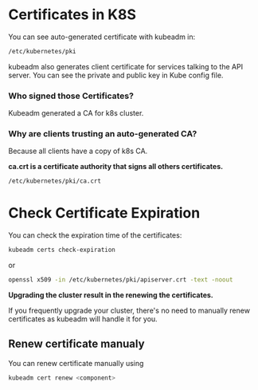 # Certificates in K8S
You can see auto-generated certificate with kubeadm in: 

```bash
/etc/kubernetes/pki
```

kubeadm also generates client certificate for services talking to the API server. You can see the private and public key in Kube config file.

### Who signed those Certificates?

Kubeadm generated a CA for k8s cluster.

### Why are clients trusting an auto-generated CA?

Because all clients have a copy of k8s CA.

**ca.crt is a certificate authority that signs all others certificates.**

```bash
/etc/kubernetes/pki/ca.crt
```

# Check Certificate Expiration

You can check the expiration time of the certificates:

```bash
kubeadm certs check-expiration
```

or 

```bash
openssl x509 -in /etc/kubernetes/pki/apiserver.crt -text -noout
```

**Upgrading the cluster result in the renewing the certificates.**

If you frequently upgrade your cluster, there's no need to manually renew certificates as kubeadm will handle it for you.

## Renew certificate manualy

You can renew certificate manually using 

```bash
kubeadm cert renew <component>
```